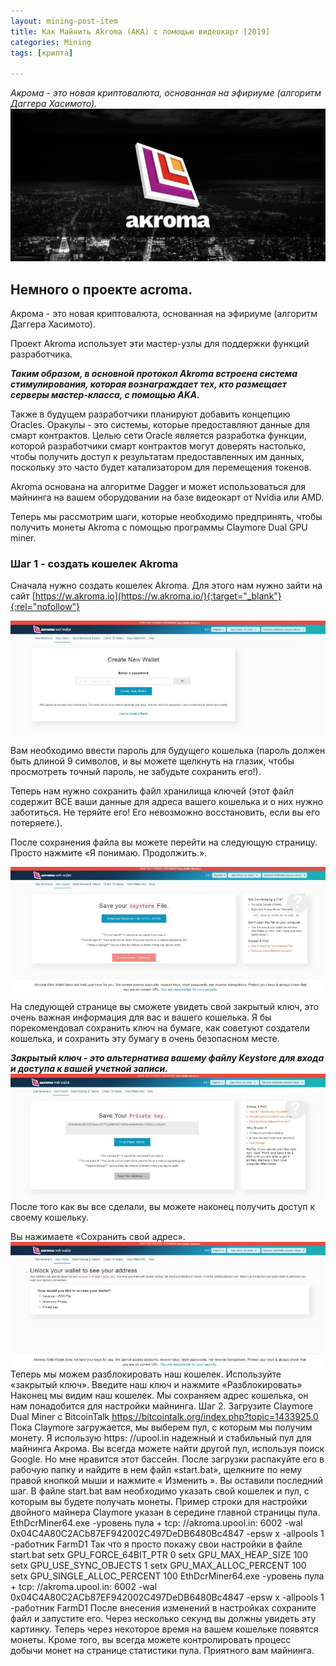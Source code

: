 ```yaml
---
layout: mining-post-item
title: Как Майнить Akroma (AKA) с помощью видеокарт [2019]
categories: Mining
tags: [крипта]

---
```

*Акрома - это новая криптовалюта, основанная на эфириуме (алгоритм Даггера Хасимото).*
![майнинг akroma](/images/mining/coins/akroma/akroma.jpeg)

## Немного о проекте acroma.
Акрома - это новая криптовалюта, основанная на эфириуме (алгоритм Даггера Хасимото).

Проект Akroma использует эти мастер-узлы для поддержки функций разработчика. 

***Таким образом, в основной протокол Akroma встроена система стимулирования, которая вознаграждает тех, кто размещает серверы мастер-класса, с помощью AKA.***

 Также в будущем разработчики планируют добавить концепцию Oracles. Оракулы - это системы, которые предоставляют данные для смарт контрактов. Целью сети Oracle является разработка функции, которой разработчики смарт контрактов могут доверять настолько, чтобы получить доступ к результатам предоставленных им данных, поскольку это часто будет катализатором для перемещения токенов.
 
Akroma основана на алгоритме Dagger и может использоваться для майнинга на вашем оборудовании на базе видеокарт от Nvidia или AMD.

Теперь мы рассмотрим шаги, которые необходимо предпринять, чтобы получить монеты Akroma с помощью программы Claymore Dual GPU miner.

### Шаг 1 - создать кошелек Akroma
Сначала нужно создать кошелек Akroma. Для этого нам нужно зайти на сайт 
[https://w.akroma.io](https://w.akroma.io/){:target="_blank"}{:rel="nofollow"}

![майнинг akroma](/images/mining/coins/akroma/akroma-wallet.jpeg)


Вам необходимо ввести пароль для будущего кошелька (пароль должен быть длиной 9 символов, и вы можете щелкнуть на глазик, чтобы просмотреть точный пароль, не забудьте сохранить его!).

Теперь нам нужно сохранить файл хранилища ключей (этот файл содержит ВСЕ ваши данные для адреса вашего кошелька и о них нужно заботиться. Не теряйте его! Его невозможно восстановить, если вы его потеряете.).

После сохранения файла вы можете перейти на следующую страницу. Просто нажмите «Я понимаю. Продолжить.».

![майнинг akroma](/images/mining/coins/akroma/akroma-wallet2.jpeg)

На следующей странице вы сможете увидеть свой закрытый ключ, это очень важная информация для вас и вашего кошелька. Я бы порекомендовал сохранить ключ на бумаге, как советуют создатели кошелька, и сохранить эту бумагу в очень безопасном месте. 

***Закрытый ключ - это альтернатива вашему файлу Keystore для входа и доступа к вашей учетной записи.***
![майнинг akroma](/images/mining/coins/akroma/akroma-wallet3.jpeg)
После того как вы все сделали, вы можете наконец получить доступ к своему кошельку.

Вы нажимаете «Сохранить свой адрес».
![майнинг akroma](/images/mining/coins/akroma/akroma-wallet4.jpeg)
Теперь мы можем разблокировать наш кошелек. Используйте «закрытый ключ». Введите наш ключ и нажмите «Разблокировать»
Наконец мы видим наш кошелек. Мы сохраняем адрес кошелька, он нам понадобится для настройки майнинга.
Шаг 2. Загрузите Claymore Dual Miner с BitcoinTalk https://bitcointalk.org/index.php?topic=1433925.0
Пока Claymore загружается, мы выберем пул, с которым мы получим монету. Я использую https: //upool.in надежный и стабильный пул для майнинга Акрома. Вы всегда можете найти другой пул, используя поиск Google. Но мне нравится этот бассейн.
После загрузки распакуйте его в рабочую папку и найдите в нем файл «start.bat», щелкните по нему правой кнопкой мыши и нажмите « Изменить ».
Вы оставили последний шаг. В файле start.bat вам необходимо указать свой кошелек и пул, с которым вы будете получать монеты. Пример строки для настройки двойного майнера Claymore указан в середине главной страницы пула.
EthDcrMiner64.exe -уровень пула + tcp: //akroma.upool.in: 6002 -wal 0x04C4A80C2ACb87EF942002C497DeDB6480Bc4847 -epsw x -allpools 1 -работник FarmD1
Так что я просто покажу свои настройки в файле start.bat
setx GPU_FORCE_64BIT_PTR 0
setx GPU_MAX_HEAP_SIZE 100
setx GPU_USE_SYNC_OBJECTS 1
setx GPU_MAX_ALLOC_PERCENT 100
setx GPU_SINGLE_ALLOC_PERCENT 100
EthDcrMiner64.exe -уровень пула + tcp: //akroma.upool.in: 6002 -wal 0x04C4A80C2ACb87EF942002C497DeDB6480Bc4847 -epsw x -allpools 1 -работник FarmD1
После внесения изменений в настройках сохраните файл и запустите его. Через несколько секунд вы должны увидеть эту картинку.
Теперь через некоторое время на вашем кошельке появятся монеты. Кроме того, вы всегда можете контролировать процесс добычи монет на странице статистики пула.
Приятного вам майнинга.